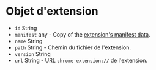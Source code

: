# Objet d'extension

* `id` String
* `manifest` any - Copy of the [extension's manifest data](https://developer.chrome.com/extensions/manifest).
* `name` String
* `path` String - Chemin du fichier de l'extension.
* `version` String
* `url` String - URL `chrome-extension://` de l'extension.
